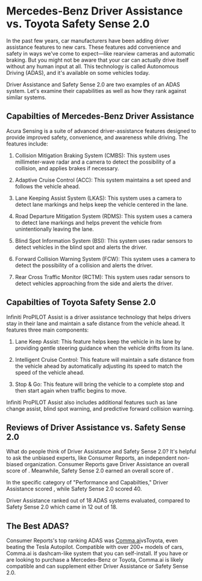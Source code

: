 # Mercedes-Benz Driver Assistance vs. Toyota Safety Sense 2.0

In the past few years, car manufacturers have been adding driver assistance features to new cars. These features add convenience and safety in ways we've come to expect—like rearview cameras and automatic braking. But you might not be aware that your car can actually drive itself without any human input at all. This technology is called Autonomous Driving (ADAS), and it's available on some vehicles today.

Driver Assistance and Safety Sense 2.0 are two examples of an ADAS system. Let's examine their capabilities as well as how they rank against similar systems.

## Capabilties of Mercedes-Benz Driver Assistance

Acura Sensing is a suite of advanced driver-assistance features designed to provide improved safety, convenience, and awareness while driving. The features include: 

1. Collision Mitigation Braking System (CMBS): This system uses millimeter-wave radar and a camera to detect the possibility of a collision, and applies brakes if necessary.

2. Adaptive Cruise Control (ACC): This system maintains a set speed and follows the vehicle ahead.

3. Lane Keeping Assist System (LKAS): This system uses a camera to detect lane markings and helps keep the vehicle centered in the lane.

4. Road Departure Mitigation System (RDMS): This system uses a camera to detect lane markings and helps prevent the vehicle from unintentionally leaving the lane.

5. Blind Spot Information System (BSI): This system uses radar sensors to detect vehicles in the blind spot and alerts the driver.

6. Forward Collision Warning System (FCW): This system uses a camera to detect the possibility of a collision and alerts the driver. 

7. Rear Cross Traffic Monitor (RCTM): This system uses radar sensors to detect vehicles approaching from the side and alerts the driver.

## Capabilties of Toyota Safety Sense 2.0

Infiniti ProPILOT Assist is a driver assistance technology that helps drivers stay in their lane and maintain a safe distance from the vehicle ahead. It features three main components:

1. Lane Keep Assist: This feature helps keep the vehicle in its lane by providing gentle steering guidance when the vehicle drifts from its lane.

2. Intelligent Cruise Control: This feature will maintain a safe distance from the vehicle ahead by automatically adjusting its speed to match the speed of the vehicle ahead.

3. Stop &amp; Go: This feature will bring the vehicle to a complete stop and then start again when traffic begins to move.

Infiniti ProPILOT Assist also includes additional features such as lane change assist, blind spot warning, and predictive forward collision warning.

## Reviews of Driver Assistance vs. Safety Sense 2.0
What do people think of Driver Assistance and Safety Sense 2.0? It's helpful to ask the unbiased experts, like Consumer Reports, an independent non-biased organization. Consumer Reports gave Driver Assistance an overall score of . Meanwhile, Safety Sense 2.0 earned an overall score of .

In the specific category of "Performance and Capabilties," Driver Assistance scored , while Safety Sense 2.0 scored 40.

Driver Assistance ranked  out of 18 ADAS systems evaluated, compared to Safety Sense 2.0 which came in 12 out of 18.

## The Best ADAS?
Consumer Reports's top ranking ADAS was [Comma.ai](https://comma.ai?utm_medium=ref&utm_source=jwith&utm_campaign=Mercedes-Benz)vsToyota, even beating the Tesla Autopilot. Compatible with over 200+ models of cars, Comma.ai is dashcam-like system that you can self-install. If you have or are looking to purchase a Mercedes-Benz or Toyota, Comma.ai is likely compatible and can supplement either Driver Assistance or Safety Sense 2.0. 

